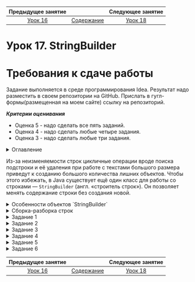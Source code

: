Предыдущее занятие |         &nbsp;          | Следующее занятие
:----------------:|:-----------------------:|:----------------:
[Урок 16](LESSON16.MD) | [Содержание](README.MD) | [Урок 18](LESSON18.MD)

# Урок 17. StringBuilder

# Требования к сдаче работы

Задание выполняется в среде программирования Idea. Результат надо разместить в своем репозитории на GitHub.
Прислать в гугл-формы(размещенная на моем сайте) ссылку на репозиторий.

***Критерии оценивания***

* Оценка 5 - надо сделать все пять заданий.
* Оценка 4 - надо сделать любые четыре задания.
* Оценка 3 - надо сделать любые три задания.

<details>
<summary>
Оглавление
</summary>

# Оглавление

1. [Класс String](#класс-string)
   * [Строковый литерал](#строковый-литерал)
   * [Пул строк и методы `Object`](#пул-строк-и-методы-object)
   * [Полезные методы `String`](#полезные-методы-string)
2. [Подстроки и внутристроковая нумерация](#подстроки-и-внутристроковая-нумерация)
   * [Нумерация символов внутри строки](#нумерация-символов-внутри-строки)
   * [Получение символа по индексу](#получение-символа-по-индексу)
   * [Составляем простой алгоритм на основе стандартных методов](#составляем-простой-алгоритм-на-основе-стандартных-методов)
3. [Методы String для поиска и получения подстрок](#методы-string-для-поиска-и-получения-подстрок)
   * [Методы для поиска подстрок](#методы-для-поиска-подстрок)
   * [Методы для получения подстрок](#методы-для-получения-подстрок)
4. [Замена строк и свойство неизменяемости](#замена-строк-и-свойство-неизменяемости)
   * [Методы замены строк](#методы-замены-строк)
   * [Свойство неизменяемости](#свойство-неизменяемости)
   * [Плюсы и минусы неизменяемости](#плюсы-и-минусы-неизменяемости)
5. [Задание 1](#задание-1)
6. [Задание 2](#задание-2)
7. [Задание 3](#задание-3)
8. [Задание 4](#задание-4)
9. [Задание 5](#задание-5)
   
</details>

Из-за неизменяемости строк цикличные операции вроде поиска подстроки и её удаления при работе с 
текстами большого размера приведут к созданию большого количества лишних объектов. 
Чтобы этого избежать, в Java существует ещё один класс для работы со строками — `StringBuilder` 
(англ. «строитель строк»).
Он позволяет менять содержание строки без создания новой.

<details>
<summary>Особенности объектов `StringBuilder`</summary>

# Особенности объектов `StringBuilder`

В отличие от `String`, класс `StringBuilder` представляет строку в виде изменяемого набора символов. 
`StringBuilder` — обычный класс, поэтому его объекты создаются через ключевое слово `new`.
Для создания объектов у `StringBuilder` есть разные конструкторы. Но в основном используются два 
из них: конструктор без аргументов или конструктор с одним аргументом-строкой.
С помощью второго можно сразу задать начальное состояние строки.

```java
public class Practicum {
    public static void main(String[] args) {
        StringBuilder example = new StringBuilder("Hello, world!");
        System.out.println(example); // создали строку с начальным значением "Hello, world!"
    }
}
```
```
Результат

Hello, world!
```

Начальное значение может быть любым — измените строку `"Hello, world!"` 
в конструкторе на какую-то другую и перезапустите код.

Если начальное значение строки не задано, то будет создан пустой объект `StringBuilder`.
Для вставки в него элементов предусмотрено множество методов, например `append(String str)`.
Он добавляет подстроку в конец.

```java
public class Practicum {
    public static void main(String[] args) {
        StringBuilder builder = new StringBuilder(); // строка без начального значения
        builder.append("Hello, "); // добавляем подстроку в конец StringBuilder
        builder.append("world!"); // и ещё одну
        System.out.println(builder);
    }
}
```

```
Результат

Hello, world!
```

Внутренняя реализация `StringBuilder` отдалённо похожа на реализацию списка `ArrayList<T>`. 
При создании экземпляра `StringBuilder` выделяется внутренний буфер определённой вместимости,
где и будут храниться элементы. Этот буфер может увеличиваться в размере по необходимости. Кроме того,
вместимость можно задать сразу при создании `StringBuilder` при помощи конструктора, принимающего `int`.

```java
// создаём объект StringBuilder с начальной вместимостью в 100 элементов
StringBuilder sb = new StringBuilder(100); 
```

Объекты `StringBuilder` редко используются как независимые сущности. 
Их основная задача — помочь в создании строки. 
После работы с ними их всегда можно привести к неизменяемой строке `String` с помощью метода `toString()`.

```java
 public class Practicum {
     public static void main(String[] args) {
         StringBuilder builder = new StringBuilder(); // создали объект - изменяемую строку
         builder.append("Hello, ");
         builder.append("world!");

         String asString = builder.toString(); // сделали изменяемую строку неизменяемой
         System.out.println(asString); // выведет "Hello, world!"
     }
}
```

```
Результат

Hello, world!
```

Метод `toString` преобразует
содержимое внутреннего буфера `StringBuilder` в строку и возвращает её в качестве результата.

## Методы StringBuilder

Помимо append() класс StringBuilder предоставляет и ряд других методов. 
Мы разберём здесь только наиболее используемые. Как и в случае с другими классами 
стандартной библиотеки, полный список можно посмотреть в [документации](https://docs.oracle.com/en/java/javase/21/docs/api/java.base/java/lang/StringBuilder.html).

Часть методов `StringBuilder` идентична по функциональности и названию методам `String`.
Это методы `indexOf(String str)` и `lastIndexOf(String str)`, 
которые возвращают индекс элемента, методы `substring(int beginIndex)` и 
`substring(int beginIndex, int endIndex)`,
которые нужны для получения подстроки или символа (оба метода возвращают объект класса `String`).

### Вставка в середину строки.
Метод `insert(int index, String str)` позволяет добавить подстроку или символ в середину `StringBuilder`. 

Для этого нужно передать в метод индекс символа, с которого должна быть вставка:

```java
public class Practicum {
    public static void main(String[] args) {
        StringBuilder example = new StringBuilder("Helo!");
        example.insert(4, "l"); // добавили "l" на 3-ю позицию перед "o"
        System.out.println(example.toString()); // выведет строку "Hello!"
    }
}
```
```
Результат

Helol!
```
Вставка всегда сдвигает символы вправо.

### Замена подстроки или элемента.

Замена внутри строк `StringBuilder` происходит при помощи метода
`replace(int indexFromInclusive, int indexToExclusive, String replacement)`. 
Важно запомнить, что первый индекс при замене берётся включительно, а второй — нет.

```java
public class Practicum {
   public static void main(String[] args) {
      StringBuilder builder = new StringBuilder("Hillo, world!");
      builder.replace(1,2, "e");
      builder.replace(7,13, "java!");

      System.out.println(builder.toString());// выведет строку "Hello, java!"
   }
}
```
```
Результат

Hello, java!
```

### Удаление по индексу.

Для удаления одного или нескольких элементов понадобятся методы `deleteCharAt(int index)` 
и `delete(int startIndexInclusive, int endIndexExclusive)`. 
При удалении по двум индексам первый индекс берётся включительно,
а второй нет (аналогично методу замены `replace(int, int, String)`).

```java
public class Practicum {
   public static void main(String[] args) {
      StringBuilder builder = new StringBuilder("Hhellllllo!");
      builder.deleteCharAt(1); // удалит элемент 'h'
      builder.delete(2, 6);    // удалит все лишние символы 'l'
      System.out.println(builder.toString()); // выведет строку "Hello!"
   }
}
```
```
Результат

Hello!
```

### Отзеркаливание текста.

Перевернуть строку позволяет метод `reverse()`.

```java
public class Practicum {
   public static void main(String[] args) {
      StringBuilder builder = new StringBuilder("!dlrow ,olleH");
      builder.reverse();
      System.out.println(builder.toString()); // выведет "Hello, world!"
   }
}
```
```
Результат

Hello, world!
```


### Обрезка строки.

Метод `setLength(int newLength)` позволяет оставить только заданное количество символов.
Для этого нужно передать в него нужную длину строки.

```java
public class Practicum {
   public static void main(String[] args) {
      StringBuilder builder = new StringBuilder("hellodghkwennalmc/ skm");
      builder.setLength(5); // останется только пять символов
      System.out.println(builder.toString()); // выведет строку "hello"
   }
}
```
```
Результат

hello
```

> Теперь вы знаете, что строки создаются не только через `String`, 
> но и через `StringBuilder`. Основная особенность этого класса — изменяемость. 
> Вы можете эффективно добавлять и удалять элементы в `StringBuilder` по мере необходимости,
> и только в конце превратить его в неизменяемый объект типа `String`.
> Это позволяет уменьшить количество промежуточных объектов-строк, что особенно полезно,
> когда вы не можете узнать заранее, как должна выглядеть финальная строка.

</details>

<details>

<summary>Сборка-разборка строк</summary>

# Сборка-разборка строк

Строки — это не всегда связный текст. 
Они могут представлять собой какой-то набор данных. 
Например, строка `"красный, жёлтый, зелёный"` обозначает цвета,
из которых состоит светофор.
В ходе работы над кодом может понадобиться преобразовать такую составную строку 
в массив элементов или, наоборот, создать на основе массива типа `String` единую строку. 
О том, как «разбирать» и «собирать» строки, и пойдёт речь в этом уроке.

## Разделение строки

Изучите код ниже. Программа принимает строку `excellent` из имён и фамилий студентов,
которые справились с экзаменом на «отлично», и с помощью цикла и методов String печатает их список.

```java
public class Practicum {
    public static void main(String[] args) {
        String excellent = "Марина Голубева,Анна Иванова,Василий Рябов,Екатерина Белых,Иван Засонин,";

        int lastNameStart = 0;
        for (int i = 0; i < excellent.length(); i++) {
            if (excellent.charAt(i) == ',') {
                System.out.println(excellent.substring(lastNameStart, i) + " — отлично");
                lastNameStart = i + 1;
            }
        }
    }
}
```

```
Результат

Марина Голубева — отлично

Анна Иванова — отлично

Василий Рябов — отлично

Екатерина Белых — отлично

Иван Засонин — отлично
```

Имена и фамилии перечислены через запятую `','` — разделитель.
По сути, программа работает со строкой, в которой скомпонованы несколько элементов 
— отдельных студентов. Обходить их было бы гораздо удобнее не в поиске разделителя-запятой,
как сейчас, а если бы все они были заранее отделены друг от друга.
В этом может помочь метод `split(String regex)` (от англ. _split_ — «расщеплять, раскалывать»).

Метод `split(String regex)` превращает строку в массив строк `String[]`. 
Элементы в строке разделяются по разделителю `regex`, который передаётся в метод.

```java
public class Practicum {
    public static void main(String[] args) {
        String excellent = "Марина Голубева,Анна Иванова,Василий Рябов,Екатерина Белых,Иван Засонин";

        String[] split = excellent.split(",");

        for (String student: split) {
            System.out.println(student + " — отлично");
        }
    }
}
```
```
Результат

Марина Голубева — отлично

Анна Иванова — отлично

Василий Рябов — отлично

Екатерина Белых — отлично

Иван Засонин — отлично
```

Результат такого кода полностью совпадает с предыдущим, но программа стала проще и понятнее.

Всё, что находится до первой запятой, получило индекс `[0]`, всё, что между первой 
и второй запятыми, — индекс `[1]` и так далее. Символы после последней запятой 
стали последним элементом массива.

![img_8.png](img_8.png)

## Ещё немного про regex

Метод `split(String regex)` принимает в качестве аргумента не просто символ,
а **регулярное выражение** (`regex` — сокращение от англ. **regular expression**).
Регулярные выражения — это особые строки из обычных и специальных символов,
которые используются для поиска.

Ряд символов нельзя использовать напрямую как разделители.
Это символы точки `<.>`, знака вопроса `<?>`, скобок `<(>`,  `<)>`, `<[>`, `<{>`, 
доллара `<$>`, звёздочки `<*>`, плюса `<+>` и некоторые другие: `<|>`, `<^>`, `<\>`. 
Если элементы в строке разделены одним из таких символов, то при передаче в метод
необходимо добавить два обратных слеша `<\\>`.


```java
public class Practicum {
    public static void main(String[] args) {
        String students = "Примечание 1.1*Примечание 1.2*Примечание 1.3";

        String[] split = students.split("\\*");

        System.out.println(split[0].equals("Примечание 1.1"));
        System.out.println(split[1].equals("Примечание 1.2"));
        System.out.println(split[2].equals("Примечание 1.3"));
    }
}

```

Если убрать слеши — программа выдаст ошибку-исключение.

## Из массива в строку

Также может возникнуть необходимость провести операцию, 
обратную `split(String regex)` — «сборку» строки. 
Это бывает полезным, если требуется упаковать в строку массив.
Для этого в классе `String` есть статический метод `join(String delimeter, String... strs)`
(от англ. **join** — «соединять, объединять»).

Например, соберём в строку массив домашних питомцев `arrayOfPets`.
Для этого просто передадим разделитель-запятую и массив в метод в качестве аргументов.

```java
public class Practicum {
    public static void main(String[] args) {
        String[] arrayOfPets = new String[]{
                "Кот Батончик",
                "Хомяк Рафаэлка",
                "Попугай Картошка"
        };

        String pets = String.join(", ", arrayOfPets);

        System.out.println("Мои питомцы: " + pets);
    }
}
```
```
Результат

Мои питомцы: Кот Батончик, Хомяк Рафаэлка, Попугай Картошка
```

## Аргумент произвольной длины varargs


Обратите внимание на запись второго аргумента в методе `join()` — `String... strs`. 
Такая запись, тип данных плюс многоточие, называется **variable arguments**
(англ. «_произвольное/вариативное количество аргументов_»), или **varargs**. 
Аргумент типа **varargs** часто встречается в методах стандартной библиотеки и означает,
что метод может принять любое количество аргументов или массив, как в примере выше.
**varargs** в методе может быть только один и всегда будет на последнем месте после всех остальных аргументов.  

Поэтому специально создавать массив для метода `join()` необязательно, 
можно просто передать нужное количество аргументов.

```java

public class Practicum {
    public static void main(String[] args) {
        String pet1 = "Кот Батончик";
        String pet2 = "Хомяк Рафаэлка";
        String pet3 = "Попугай Картошка";

        String allPets = String.join(", ", pet1, pet2, pet3);

        System.out.println("Мои питомцы: " + allPets);
    }
}
```

```

Результат

Мои питомцы: Кот Батончик, Хомяк Рафаэлка, Попугай Картошка
```



</details>


<details>

<summary>Задание 1</summary>

# Задание 1

Напишите конструктор приветствия с помощью `StringBuilder`. 
Сначала создайте экземпляр `StringBuilder`, а затем добавьте в него три подстроки.

```java
public class Practicum {
   public static void main(String[] args) {

      String start = "Привет! Меня зовут ";

      StringBuilder hello = new StringBuilder(); // создайте StringBuilder с началом start
        ... // добавьте подстроку "<ваше имя>"
        ... // добавьте подстроку ". Я из города "
        ... // добавьте подстроку "<ваш город>."

      

      String asString = start + hello.toString();
      System.out.println(asString);
   }
}
```

## Подсказка

Метод `.append("нужная подстрока")` добавляет всё, что в круглых скобках,
в конец строки-объекта `StringBuilder`.

## Ожидаемый результат

```
Результат

Привет! Меня зовут <ваше имя>. Я из города <ваш город>.
```


</details>

<details>

<summary>Задание 2</summary>

# Задание 2

Часто при реализации больших программ часть данных в них попадает в неподходящем, «сыром» виде. 
Такие данные нужно преобразовать, чтобы избежать ошибок в их дальнейшей обработке.
Напишите метод `String fixPoem(String[] poem)` для работы со стихотворениями.
Метод должен удалять пустые строки (или строки из пробельных символов)
и лишние пробелы с начала и конца. 
Стихотворение доступно по вызову метода `readPoem()` в виде списка строк.

К примеру, если на входе у нас такой набор строк:
```
" Я помню чудное мгновенье:",
"   Передо мной явилась ты,   ",
"",
"   ",
" Как мимолётное виденье,",
" ",
"Как гений чистой красоты.",
""
```

То после обработки он должен выглядеть так:

```
"Я помню чудное мгновенье:",
"Передо мной явилась ты,",
"Как мимолётное виденье,",
"Как гений чистой красоты." 

```

`PoemFixer.java`

```java
public class PoemFixer {

   public String[] readPoem() {
      return new String[]{
              "   Это кто там ложку «ложит»?",
              "",
              "   ",
              "Знай, такого быть не может!",
              "  Ложку мы на стол кладём,  ",
              "",
              "А тебя – к обеду ждём."
      };
   }

   public String fixPoem(String[] poem) {
      // код метода 
   }

   public static void main(String[] args) {
      PoemFixer poemFixer = new PoemFixer();
      String[] poem = poemFixer.readPoem();
      String poemAsString = poemFixer.fixPoem(poem);
      System.out.println(poemAsString);
   }
}
```

## Подсказка

* Сначала нужно создать пустой объект `new StringBuilder()`. 
В него будем записывать «очищенный» текст стихотворения.

* Второй шаг — построить цикл по всем строкам аргумента, переданного в метод `fixPoem()`.
Сделать это можно, например, циклом `forEach: for (String line: poem) {}`.

* На каждом шаге цикла нужно добавлять строку в объект `StringBuilder`, но только если она 
не пустая и не состоит только из пробелов — методы `isEmpty()` и `isBlank()` помогут это проверить.

* При добавлении требуется также удалить лишние пробельные символы — здесь поможет `append()` и `trim()`.
Их можно объединить `sb.append(line.trim())`.


</details>


<details>

<summary>Задание 3</summary>

# Задание 3

В уроке мы не раз сделали акцент на том, что `StringBuilder` позволяет не создавать лишние строки.
Проверьте это! Оптимизируйте программу по подсчету количества вхождений строки в текст из 
предыдущего урока, чтобы она не создавала лишний «мусор». 
Подсказка: вместо `contains()` в `StringBuilder` необходимо пользоваться методом `indexOf`, 
а вместо получения подстроки можно просто удалять лишние элементы.

`FindRepeats.java`

```java
public class FindRepeats {
   int numberOfRepeats(String text, String substring) {
      int count = 0;
      // код метода
      return count;
   }
}
```

## Подсказка

* Создайте объект `StringBuilder` через конструктор, принимающий аргумент `text`.
* После этого замените методы по обработке строки. 
Вместо `text.contains(substring)` нужно искать индекс `substring` в `StringBuilder`. 
Если он не `-1`, значит, мы нашли совпадение.
* Если совпадение найдено, нужно отрезать все символы от начала
`StringBuilder` до конца найденной строки. 
Для этого используйте функцию `sb.delete(0, ..,)`. 
Второй аргумент должен быть индексом следующего за повторением элемента.

</details>


<details>

<summary>Задание 4</summary>

# Задание 4


Палиндром — это число, сочетание букв или текст, которые читаются одинаково как слева направо, 
так и справа налево. Например, слово «комок» или фраза «А роза упала на лапу Азора».
Хотите узнать, зачем вам это знать? Вопрос про палиндром — один из самых частых на собеседованиях. 
А ещё на палиндром любят давать задачки. Мы тоже подготовили сразу две. Вот первая.

Напишите метод `boolean isPalindromeWord(String str)`. Он должен возвращать
true, если аргумент — палиндром, иначе false. Исходите из того, что 
строка-аргумент это одно слово, которое не содержит пробелов. К примеру, «казак».

`FindRepeats.java`

```java
public class Palindrome {

   public boolean isPalindromeWord(String str) {
      // ваш код
   }
}
```

## Подсказка

* Создайте `StringBuilder` с исходной строкой, переверните его через `reverse()`, 
а затем сравните полученный результат с помощью `equals()` с изначальной строкой.

</details>


<details>

<summary>Задание 5</summary>

# Задание 5


Настройте программу по учёту школьных оценок.
На вход подаётся строка, один элемент которой имеет вид <имя, фамилия, предмет, оценка>. 
Между собой элементы разделяются с помощью символа `";"`.

К примеру:
`"вероника,чехова,ФИЗИКА,5;анна,строкова,МАТЕМАТИКА,4;иван,петров,ГЕОМЕТРИЯ,5"`

Нужно вывести на экран отдельные строки вида `"Имя Фамилия предмет — Оценка"`. 
При этом нужно учесть, что

* Имя и фамилия должны начинаться с большой буквы — здесь вам поможет метод `String capitalize(String str)`, 
который вы написали ранее.

* Название предмета должно состоять из строчных букв.
* Оценка должна быть преобразована в текст. 
Соответствующий метод `String gradeToString(String grade)` уже реализован в прекоде.
* Оценка должна быть отделена от предмета длинным тире `'—'`. 
Скопируйте символ в код и не забудьте добавить по пробелу с каждой стороны.


Выходные данные должны получиться такими:
`Вероника Чехова физика — Безупречно`
`Анна Строкова математика — Потрясающе`
`Иван Петров геометрия — Безупречно`

`FindRepeats.java`

```java
public class Grades {

   private String capitalize(String str) {
      return str.substring(0,1).toUpperCase() + str.substring(1);
   }

   private String gradeToString(String grade) {
      switch (grade) {
         case "5": {
            return "Безупречно";
         }
         case "4": {
            return "Потрясающе";
         }
         case "3": {
            return "Восхитительно";
         }
         case "2": {
            return "Прекрасно";
         }
         default:
            return "Очаровательно";
      }
   }

   // grades - строка вида "имя,фамилия,предмет,оценка;имя,фамилия,предмет,оценка;"
   public void gradeBeautifier(String grades) {
       ... // реализуйте метод здесь
      String[] data = grades.split(";");

      for (String item : data) {
         String[] info = item.split(",");
         String name = capitalize(info[0]);
         String surname = capitalize(info[1]);
         String subject = info[2].toLowerCase();
         String grade = gradeToString(info[3]);
         System.out.println(String.join(" ", name, surname, subject, "-", grade));

      }
   }


}
```

## Подсказка

* Сначала разделите всю строку по первому разделителю `';'`. 
Затем пройдитесь циклом по всем найденным значениям и
каждую запись разделите ещё раз уже по символу `','`. 
* Запись об одном школьнике содержит данные по известным индексам. 
К примеру, по нулевому индексу идёт имя, а по третьему оценка. Соберите все части в строку,
применяя к ним `capitalize()`, `toLowerCase()` и `gradeToString()`.
* Собирать вместе строку можно либо через конкатенацию, либо через `StringBuilder`.
Не забудьте добавить пробелы между частями вывода, а также до и после длинного тире `—`.

</details>

<details>

<summary>Задание 6</summary>

# Задание 6


Программа по учёту оценок сломалась, но в нашей части системы сохранились 
бэкапы! Проведите преобразование, обратное тому,
которое было в предыдущем задании. На вход теперь подаётся массив строк:

`Вероника Чехова физика — Безупречно`
`Анна Строкова математика — Потрясающе`
`Иван Петров геометрия — Безупречно`

Требуется превратить их в одну запись вида
`"имя,фамилия,предмет,оценка;имя,фамилия,предмет,оценка"`. 
Метод для перевода оценки в строку-число уже реализован.

Выходные данные должны получиться такими:


`FindRepeats.java`

```java
import java.util.ArrayList;
import java.util.List;
public class GradesReversed {

   private String gradeStringToInt(String grade) {
      switch (grade) {
         case "Безупречно": {
            return "5";
         }
         case "Потрясающе": {
            return "4";
         }
         case "Восхитительно": {
            return "3";
         }
         case "Прекрасно": {
            return "2";
         }
         default:
            return "1";
      }
   }

   public String serializeGrades(String[] grades) {
       ... // реализуйте метод здесь
     
   }

}
```

## Подсказка

* Чтобы перебрать исходный массив, его сначала придётся разбить 
на отдельные элементы по пробельному символу `split(" ")`. 
Затем их нужно объединить в строки, все элементы которых должны быть
через запятую — `join(",", ..., ..., ..., ...)`. 
* При разбитии массива по пробелу следует учитывать, что перед записью оценки
идут пробел, тире, пробел `' — '`. То есть важные для вас элементы находятся 
в позициях 0, 1, 2 и 4. Элемент 3 вам не нужен. 
* Полученные строки нужно объединить между собой, использую точку с запятой — `join(";", list)`. 
* Для преобразования элементов массива используйте метод `toLowerCase()` и `gradeStringToInt()`.

</details>



Предыдущее занятие |         &nbsp;          | Следующее занятие
:----------------:|:-----------------------:|:----------------:
[Урок 16](LESSON16.MD) | [Содержание](README.MD) | [Урок 18](LESSON18.MD)